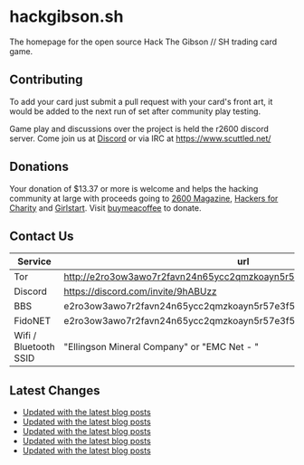 # hackgibson.sh
The homepage for the open source Hack The Gibson // SH trading card game.


## Contributing

To add your card just submit a pull request with your card's front art, it would be added to the next run of set after community play testing.

Game play and discussions over the project is held the r2600 discord server. Come join us at [Discord](https://discord.com/invite/9hABUzz) or via IRC at https://www.scuttled.net/


## Donations

Your donation of $13.37 or more is welcome and helps the hacking community at large with proceeds going to [2600 Magazine](https://2600.com/), [Hackers for Charity](https://hackersforcharity.org) and [Girlstart](https://girlstart.org).  Visit [buymeacoffee](https://www.buymeacoffee.com/hackgibson.sh) to donate.


## Contact Us

Service | url
-|-
Tor | http://e2ro3ow3awo7r2favn24n65ycc2qmzkoayn5r57e3f56nvjwdcgg32ad.onion
Discord | https://discord.com/invite/9hABUzz
BBS | e2ro3ow3awo7r2favn24n65ycc2qmzkoayn5r57e3f56nvjwdcgg32ad.onion:23
FidoNET | e2ro3ow3awo7r2favn24n65ycc2qmzkoayn5r57e3f56nvjwdcgg32ad.onion:24554
Wifi / Bluetooth SSID | "Ellingson Mineral Company" or "EMC Net - <fidonet address>"

## Latest Changes
<!-- BLOG-POST-LIST:START -->
- [Updated with the latest blog posts](https://github.com/DFW2600/hackgibson.sh/commit/8d8d70959d1012d113a1bb7b6344f9cf02de55bc)
- [Updated with the latest blog posts](https://github.com/DFW2600/hackgibson.sh/commit/e5e9db5686283a5a96ff29c1abe0218eebd679cb)
- [Updated with the latest blog posts](https://github.com/DFW2600/hackgibson.sh/commit/07e31f4ad88847bc7094fc5c58ff788953a21fd1)
- [Updated with the latest blog posts](https://github.com/DFW2600/hackgibson.sh/commit/6895589f03d2454914f8b7c8b76e8b567c8176fe)
- [Updated with the latest blog posts](https://github.com/DFW2600/hackgibson.sh/commit/8dbca5b83be2107813f808fbe31043de00446258)
<!-- BLOG-POST-LIST:END -->
